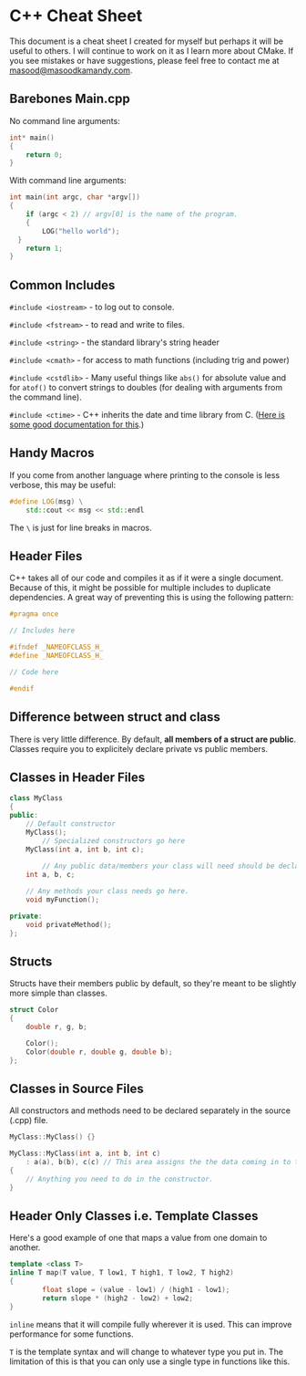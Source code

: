 # C++ Cheat Sheet

This document is a cheat sheet I created for myself but perhaps it will be useful to others. I will continue to work on it as I learn more about CMake. If you see mistakes or have suggestions, please feel free to contact me at masood@masoodkamandy.com.

## Barebones Main.cpp

No command line arguments:

```c++
int* main()
{
	return 0;
}
```

With command line arguments:

```c++
int main(int argc, char *argv[])
{
	if (argc < 2) // argv[0] is the name of the program.
	{
		LOG("hello world");
  }
	return 1;
}
```

## Common Includes

`#include <iostream>` - to log out to console.

`#include <fstream>` - to read and write to files.

`#include <string>` - the standard library's string header

`#include <cmath>` - for access to math functions (including trig and power)

`#include <cstdlib>` - Many useful things like `abs()` for absolute value and for `atof()` to convert strings to doubles (for dealing with arguments from the command line).

`#include <ctime>` - C++ inherits the date and time library from C. ([Here is some good documentation for this](https://www.tutorialspoint.com/cplusplus/cpp_date_time.htm).)

## Handy Macros

If you come from another language where printing to the console is less verbose, this may be useful:

```c++
#define LOG(msg) \
    std::cout << msg << std::endl
```

The `\` is just for line breaks in macros.

## Header Files

C++ takes all of our code and compiles it as if it were a single document. Because of this, it might be possible for multiple includes to duplicate dependencies. A great way of preventing this is using the following pattern:

```c++
#pragma once

// Includes here

#ifndef _NAMEOFCLASS_H_
#define _NAMEOFCLASS_H_

// Code here

#endif
```

## Difference between struct and class

There is very little difference. By default, **all members of a struct are public**. Classes require you to explicitely declare private vs public members.

## Classes in Header Files

```c++
class MyClass
{
public:
  	// Default constructor
    MyClass();
		// Specialized constructors go here
  	MyClass(int a, int b, int c);
	
		// Any public data/members your class will need should be declared here.
  	int a, b, c;

  	// Any methods your class needs go here.
    void myFunction();

private:
    void privateMethod();
};
```

## Structs

Structs have their members public by default, so they're meant to be slightly more simple than classes.

```c++
struct Color
{
    double r, g, b;

    Color();
    Color(double r, double g, double b);
};
```

## Classes in Source Files

All constructors and methods need to be declared separately in the source (.cpp) file.

```c++
MyClass::MyClass() {}

MyClass::MyClass(int a, int b, int c)
    : a(a), b(b), c(c) // This area assigns the the data coming in to the class's members.
{
    // Anything you need to do in the constructor.
}

```

## Header Only Classes i.e. Template Classes

Here's a good example of one that maps a value from one domain to another.

```c++
template <class T>
inline T map(T value, T low1, T high1, T low2, T high2)
{
		float slope = (value - low1) / (high1 - low1);
		return slope * (high2 - low2) + low2;
}
```

`inline` means that it will compile fully wherever it is used. This can improve performance for some functions.

`T` is the template syntax and will change to whatever type you put in. The limitation of this is that you can only use a single type in functions like this.